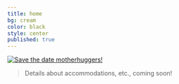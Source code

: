 ```yaml
---
title: home
bg: cream
color: black
style: center
published: true
---
```





[![Save the date motherhuggers!]({{site.baseurl}}/img/saveTheDate.jpg)]({{site.baseurl}}/img/saveTheDate-01-big.jpg)
> Details about accommodations, etc., coming soon!



